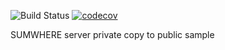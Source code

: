 ![Build Status](https://travis-ci.com/BumwooPark/sumwhere.svg?token=Gayjxq3w5RfMZDaAgRas&branch=master)
[![codecov](https://codecov.io/gh/BumwooPark/sumwhere/branch/master/graph/badge.svg?token=tl7Q2pABg9)](https://codecov.io/gh/BumwooPark/sumwhere)


SUMWHERE server private copy to public sample